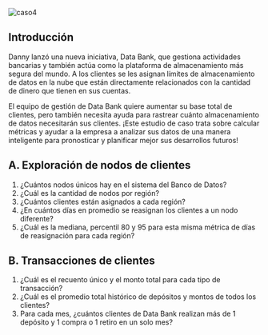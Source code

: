 ![caso4](https://github.com/bcamandone/Data_Analysis_SQL/assets/86261762/32607435-2831-4dbc-a664-731c53ffb1f3)

## Introducción

Danny lanzó una nueva iniciativa, Data Bank, que gestiona actividades bancarias y también actúa como la plataforma de almacenamiento más segura del mundo. A los clientes se les asignan límites de almacenamiento de datos en la nube que están directamente relacionados con la cantidad de dinero que tienen en sus cuentas.

El equipo de gestión de Data Bank quiere aumentar su base total de clientes, pero también necesita ayuda para rastrear cuánto almacenamiento de datos necesitarán sus clientes. ¡Este estudio de caso trata sobre calcular métricas y ayudar a la empresa a analizar sus datos de una manera inteligente para pronosticar y planificar mejor sus desarrollos futuros!

## A. Exploración de nodos de clientes
1) ¿Cuántos nodos únicos hay en el sistema del Banco de Datos?
2) ¿Cuál es la cantidad de nodos por región?
3) ¿Cuántos clientes están asignados a cada región?
4) ¿En cuántos días en promedio se reasignan los clientes a un nodo diferente?
5) ¿Cuál es la mediana, percentil 80 y 95 para esta misma métrica de días de reasignación para cada región?

## B. Transacciones de clientes
1) ¿Cuál es el recuento único y el monto total para cada tipo de transacción?
2) ¿Cuál es el promedio total histórico de depósitos y montos de todos los clientes?
3) Para cada mes, ¿cuántos clientes de Data Bank realizan más de 1 depósito y 1 compra o 1 retiro en un solo mes?

